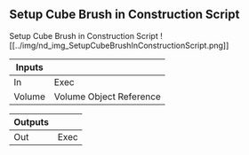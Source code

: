 ## Setup Cube Brush in Construction Script
Setup Cube Brush in Construction Script
![[../img/nd_img_SetupCubeBrushInConstructionScript.png]]

|Inputs||
|--|--|
| In | Exec |
| Volume | Volume Object Reference |

|Outputs||
|--|--|
| Out | Exec |
